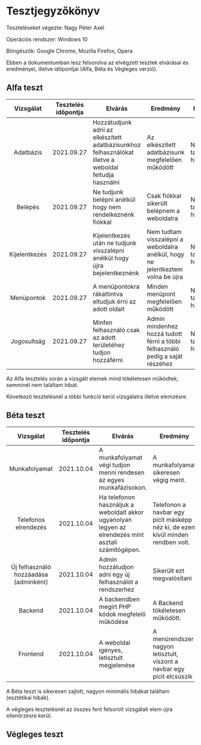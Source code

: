 # Tesztjegyzőkönyv

Teszteléseket végezte: Nagy Péter Axel

Operációs rendszer: Windows 10

Böngészők: Google Chrome, Mozilla Firefox, Opera

Ebben a dokumentumban lesz felsorolva az 
elvégzett tesztek elvárásai és eredményei, 
illetve időpontjai (Alfa, Béta és Végleges verzió).

## Alfa teszt
| Vizsgálat | Tesztelés időpontja | Elvárás | Eredmény | Hibák |
| :---: | --- | --- | --- | --- |
| Adatbázis | 2021.09.27 | Hozzátudjunk adni az elkészített adatbázisunkhoz felhasználókat illetve a weboldal feltudja használni | Az elkészített adatbázisunk megfelelően működött | Nem találtam hibát |
| Belépés | 2021.09.27 | Ne tudjunk belépni anélkül hogy nem rendelkeznénk fiókkal | Csak fiókkal sikerült belépnem a weboldalra | Nem találtam hibát |
| Kijelentkezés | 2021.09.27 | Kijelentkezés után ne tudjunk visszalépni anélkül hogy újra bejelentkeznénk | Nem tudtam visszalépni a weboldalra anélkül, hogy ne jelentkeztem volna be újra | Nem találtam hibát |
| Menüpontok | 2021.09.27 | A menüpontokra rákattintva eltudjuk érni az adott oldalt | Minden menüpont megfelelően működött | Nem találtam hibát |
| Jogosultság | 2021.09.27 | Minfen felhasználó csak az adott területéhez tudjon hozzáférni | Admin mindenhez hozzá tudott férni a többi felhasználó pedig a saját részéhez | Nem találtam hibát |

Az Alfa tesztelés során a vizsgált elemek mind tökéletesen 
működtek, semminél nem találtam hibát. 

Következő tesztelésnél a többi funkció kerül 
vizsgálatra illetve elemzésre.

## Béta teszt

| Vizsgálat | Tesztelés időpontja | Elvárás | Eredmény | Hibák |
| :---: | --- | --- | --- | --- |
| Munkafolyamat | 2021.10.04 | A munkafolyamat végi tudjon menni rendesen az egyes munkafázisokon. | A munkafolyamat sikeresen végig ment. | Nem találtam hibát |
| Telefonos elrendezés | 2021.10.04 | Ha telefonon használjuk a weboldalt akkor ugyanolyan legyen az elrendezés mint asztali számítógépen. | Telefonon a navbar egy picit másképp néz ki, de ezen kívül minden rendben volt. | Minimális hibát találtam |
| Új felhasználó hozzáadása (adminként) | 2021.10.04 | Admin hozzátudjon adni egy új felhasználót a rendszerhez | Sikerült ezt megvalósítani | Nem találtam hibát |
| Backend | 2021.10.04 | A backendben megírt PHP kódok megfelelő működése | A Backend tökéletesen működött. | Nem találtam hibát |
| Frontend | 2021.10.04 | A weboldal igényes, letisztult megjelenése | A menürendszer nagyon letisztult, viszont a navbar egy picit elcsúszik | Minimális hibát találtam. |

A Béta teszt is sikeresen zajlott, 
nagyon minimális hibákat találtam (esztétikai hibák).

A végleges tesztelésnél az összes fent felsorolt 
vizsgálati elem újra ellenőrzésre kerül.

## Végleges teszt
